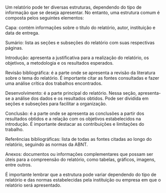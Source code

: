 Um relatório pode ter diversas estruturas, dependendo do tipo de informação que se deseja apresentar. No entanto, uma estrutura comum é composta pelos seguintes elementos:

Capa: contém informações sobre o título do relatório, autor, instituição e data de entrega.

Sumário: lista as seções e subseções do relatório com suas respectivas páginas.

Introdução: apresenta a justificativa para a realização do relatório, os objetivos, a metodologia e os resultados esperados.

Revisão bibliográfica: é a parte onde se apresenta a revisão da literatura sobre o tema do relatório. É importante citar as fontes consultadas e fazer uma análise crítica dos trabalhos encontrados.

Desenvolvimento: é a parte principal do relatório. Nessa seção, apresenta-se a análise dos dados e os resultados obtidos. Pode ser dividida em seções e subseções para facilitar a organização.

Conclusão: é a parte onde se apresenta as conclusões a partir dos resultados obtidos e a relação com os objetivos estabelecidos na introdução. É importante destacar as contribuições e limitações do trabalho.

Referências bibliográficas: lista de todas as fontes citadas ao longo do relatório, seguindo as normas da ABNT.

Anexos: documentos ou informações complementares que possam ser úteis para a compreensão do relatório, como tabelas, gráficos, imagens, entre outros.

É importante lembrar que a estrutura pode variar dependendo do tipo de relatório e das normas estabelecidas pela instituição ou empresa em que o relatório será apresentado.